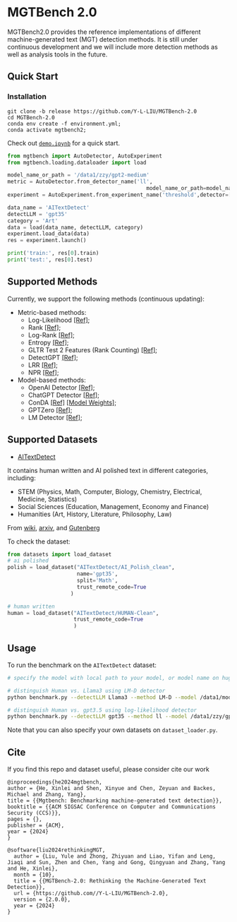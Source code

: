 # MGTBench 2.0

MGTBench2.0 provides the reference implementations of different machine-generated text (MGT) detection methods.
It is still under continuous development and we will include more detection methods as well as analysis tools in the future.


## Quick Start

### Installation
```
git clone -b release https://github.com/Y-L-LIU/MGTBench-2.0
cd MGTBench-2.0
conda env create -f environment.yml;
conda activate mgtbench2;
```


Check out [`demo.ipynb`](demo.ipynb) for a quick start.
```python
from mgtbench import AutoDetector, AutoExperiment
from mgtbench.loading.dataloader import load

model_name_or_path = '/data1/zzy/gpt2-medium'
metric = AutoDetector.from_detector_name('ll', 
                                            model_name_or_path=model_name_or_path)
experiment = AutoExperiment.from_experiment_name('threshold',detector=[metric])

data_name = 'AITextDetect'
detectLLM = 'gpt35'
category = 'Art'
data = load(data_name, detectLLM, category)
experiment.load_data(data)
res = experiment.launch()

print('train:', res[0].train)
print('test:', res[0].test)
```


## Supported Methods
Currently, we support the following methods (continuous updating):
- Metric-based methods:
    - Log-Likelihood [[Ref]](https://arxiv.org/abs/1908.09203);
    - Rank [[Ref]](https://arxiv.org/abs/1906.04043);
    - Log-Rank [[Ref]](https://arxiv.org/abs/2301.11305);
    - Entropy [[Ref]](https://arxiv.org/abs/1906.04043);
    - GLTR Test 2 Features (Rank Counting) [[Ref]](https://arxiv.org/abs/1906.04043);
    - DetectGPT [[Ref]](https://arxiv.org/abs/2301.11305);
    - LRR [[Ref]](https://arxiv.org/abs/2306.05540);
    - NPR [[Ref]](https://arxiv.org/abs/2306.05540);
- Model-based methods:
    - OpenAI Detector [[Ref]](https://arxiv.org/abs/1908.09203);
    - ChatGPT Detector [[Ref]](https://arxiv.org/abs/2301.07597);
    - ConDA [[Ref]](https://arxiv.org/abs/2309.03992) [[Model Weights]](https://www.dropbox.com/s/sgwiucl1x7p7xsx/fair_wmt19_chatgpt_syn_rep_loss1.pt?dl=0);
    - GPTZero [[Ref]](https://gptzero.me/);
    - LM Detector [[Ref]](https://arxiv.org/abs/1911.00650);

## Supported Datasets

- [AITextDetect](https://huggingface.co/AITextDetect)

It contains human written and AI polished text in different categories, including:
- STEM (Physics, Math, Computer, Biology, Chemistry, Electrical, Medicine, Statistics)
- Social Sciences (Education, Management, Economy and Finance)
- Humanities (Art, History, Literature, Philosophy, Law)

From [wiki](https://en.wikipedia.org/wiki/Main_Page), [arxiv](https://arxiv.org/), and [Gutenberg](https://www.gutenberg.org/)



To check the dataset:
```python
from datasets import load_dataset
# ai polished
polish = load_dataset("AITextDetect/AI_Polish_clean",
                      name='gpt35',
                      split='Math',
                      trust_remote_code=True
                    )

# human written
human = load_dataset("AITextDetect/HUMAN-Clean",
                     trust_remote_code=True
                     )
```

## Usage
To run the benchmark on the `AITextDetect` dataset: 
```bash
# specify the model with local path to your model, or model name on huggingface

# distinguish Human vs. Llama3 using LM-D detector
python benchmark.py --detectLLM Llama3 --method LM-D --model /data1/models/distilbert-base-uncased

# distinguish Human vs. gpt3.5 using log-likelihood detector
python benchmark.py --detectLLM gpt35 --method ll --model /data1/zzy/gpt2-medium
```
Note that you can also specify your own datasets on ``dataset_loader.py``.

## Cite
If you find this repo and dataset useful, please consider cite our work
```
@inproceedings{he2024mgtbench,
author = {He, Xinlei and Shen, Xinyue and Chen, Zeyuan and Backes, Michael and Zhang, Yang},
title = {{Mgtbench: Benchmarking machine-generated text detection}},
booktitle = {{ACM SIGSAC Conference on Computer and Communications Security (CCS)}},
pages = {},
publisher = {ACM},
year = {2024}
}

@software{liu2024rethinkingMGT,
  author = {Liu, Yule and Zhong, Zhiyuan and Liao, Yifan and Leng, Jiaqi and Sun, Zhen and Chen, Yang and Gong, Qingyuan and Zhang, Yang and He, Xinlei},
  month = {10},
  title = {{MGTBench-2.0: Rethinking the Machine-Generated Text Detection}},
  url = {https://github.com//Y-L-LIU/MGTBench-2.0},
  version = {2.0.0},
  year = {2024}
}
```
